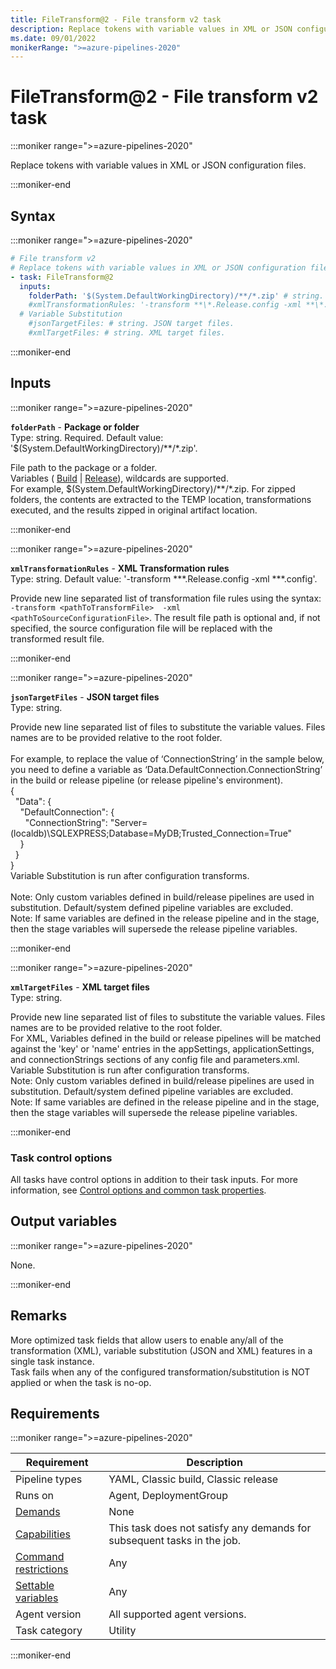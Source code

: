 ```yaml
---
title: FileTransform@2 - File transform v2 task
description: Replace tokens with variable values in XML or JSON configuration files.
ms.date: 09/01/2022
monikerRange: ">=azure-pipelines-2020"
---
```


# FileTransform@2 - File transform v2 task

<!-- :::description::: -->
:::moniker range=">=azure-pipelines-2020"

<!-- :::editable-content name="description"::: -->
Replace tokens with variable values in XML or JSON configuration files.
<!-- :::editable-content-end::: -->

:::moniker-end
<!-- :::description-end::: -->

<!-- :::syntax::: -->
## Syntax

:::moniker range=">=azure-pipelines-2020"

```yaml
# File transform v2
# Replace tokens with variable values in XML or JSON configuration files.
- task: FileTransform@2
  inputs:
    folderPath: '$(System.DefaultWorkingDirectory)/**/*.zip' # string. Required. Package or folder. Default: '$(System.DefaultWorkingDirectory)/**/*.zip'.
    #xmlTransformationRules: '-transform **\*.Release.config -xml **\*.config' # string. XML Transformation rules. Default: '-transform **\*.Release.config -xml **\*.config'.
  # Variable Substitution
    #jsonTargetFiles: # string. JSON target files. 
    #xmlTargetFiles: # string. XML target files.
```

:::moniker-end
<!-- :::syntax-end::: -->

<!-- :::inputs::: -->
## Inputs

<!-- :::item name="folderPath"::: -->
:::moniker range=">=azure-pipelines-2020"

**`folderPath`** - **Package or folder**<br>
Type: string. Required. Default value: '$(System.DefaultWorkingDirectory)/**/*.zip'.<br>
<!-- :::editable-content name="helpMarkDown"::: -->
File path to the package or a folder.<br />Variables ( [Build](/azure/devops/pipelines/build/variables) | [Release](/azure/devops/pipelines/release/variables#default-variables)), wildcards are supported. <br/> For example, $(System.DefaultWorkingDirectory)/\*\*/\*.zip. For zipped folders, the contents are extracted to the TEMP location, transformations executed, and the results zipped in original artifact location.
<!-- :::editable-content-end::: -->

:::moniker-end
<!-- :::item-end::: -->
<!-- :::item name="xmlTransformationRules"::: -->
:::moniker range=">=azure-pipelines-2020"

**`xmlTransformationRules`** - **XML Transformation rules**<br>
Type: string. Default value: '-transform **\*.Release.config -xml **\*.config'.<br>
<!-- :::editable-content name="helpMarkDown"::: -->
Provide new line separated list of transformation file rules using the syntax: <br/>`-transform <pathToTransformFile>  -xml <pathToSourceConfigurationFile>`. The result file path is optional and, if not specified, the source configuration file will be replaced with the transformed result file.
<!-- :::editable-content-end::: -->

:::moniker-end
<!-- :::item-end::: -->
<!-- :::item name="jsonTargetFiles"::: -->
:::moniker range=">=azure-pipelines-2020"

**`jsonTargetFiles`** - **JSON target files**<br>
Type: string.<br>
<!-- :::editable-content name="helpMarkDown"::: -->
Provide new line separated list of files to substitute the variable values. Files names are to be provided relative to the root folder. <br/> <br/> For example, to replace the value of ‘ConnectionString’ in the sample below, you need to define a variable as ‘Data.DefaultConnection.ConnectionString’ in the build or release pipeline (or release pipeline's environment). <br/> {<br/>&nbsp;&nbsp;"Data": {<br/>&nbsp;&nbsp;&nbsp;&nbsp;"DefaultConnection": {<br/>&nbsp;&nbsp;&nbsp;&nbsp;&nbsp;&nbsp;"ConnectionString": "Server=(localdb)\SQLEXPRESS;Database=MyDB;Trusted_Connection=True"<br/>&nbsp;&nbsp;&nbsp;&nbsp;}<br/>&nbsp;&nbsp;}<br/> } <br/> Variable Substitution is run after configuration transforms. </br> </br> Note: Only custom variables defined in build/release pipelines are used in substitution. Default/system defined pipeline variables are excluded. <br/>Note: If same variables are defined in the release pipeline and in the stage, then the stage variables will supersede the release pipeline variables.
<!-- :::editable-content-end::: -->

:::moniker-end
<!-- :::item-end::: -->
<!-- :::item name="xmlTargetFiles"::: -->
:::moniker range=">=azure-pipelines-2020"

**`xmlTargetFiles`** - **XML target files**<br>
Type: string.<br>
<!-- :::editable-content name="helpMarkDown"::: -->
Provide new line separated list of files to substitute the variable values. Files names are to be provided relative to the root folder. <br/>For XML, Variables defined in the build or release pipelines will be matched against the 'key' or 'name' entries in the appSettings, applicationSettings, and connectionStrings sections of any config file and parameters.xml. <br/> Variable Substitution is run after configuration transforms. </br> Note: Only custom variables defined in build/release pipelines are used in substitution. Default/system defined pipeline variables are excluded. <br/>Note: If same variables are defined in the release pipeline and in the stage, then the stage variables will supersede the release pipeline variables.
<!-- :::editable-content-end::: -->

:::moniker-end
<!-- :::item-end::: -->

### Task control options

All tasks have control options in addition to their task inputs. For more information, see [Control options and common task properties](/azure/devops/pipelines/yaml-schema/steps-task#common-task-properties).
<!-- :::inputs-end::: -->

<!-- :::outputVariables::: -->
## Output variables

:::moniker range=">=azure-pipelines-2020"

None.

:::moniker-end
<!-- :::outputVariables-end::: -->

<!-- :::remarks::: -->
<!-- :::editable-content name="remarks"::: -->
## Remarks

More optimized task fields that allow users to enable any/all of the transformation (XML), variable substitution (JSON and XML) features in a single task instance.</br>Task fails when any of the configured transformation/substitution is NOT applied or when the task is no-op.
<!-- :::editable-content-end::: -->
<!-- :::remarks-end::: -->

<!-- :::examples::: -->
<!-- :::editable-content name="examples"::: -->
<!-- :::editable-content-end::: -->
<!-- :::examples-end::: -->

<!-- :::properties::: -->
## Requirements

:::moniker range=">=azure-pipelines-2020"

| Requirement | Description |
|-------------|-------------|
| Pipeline types | YAML, Classic build, Classic release |
| Runs on | Agent, DeploymentGroup |
| [Demands](/azure/devops/pipelines/process/demands) | None |
| [Capabilities](/azure/devops/pipelines/agents/agents#capabilities) | This task does not satisfy any demands for subsequent tasks in the job. |
| [Command restrictions](/azure/devops/pipelines/security/templates#agent-logging-command-restrictions) | Any |
| [Settable variables](/azure/devops/pipelines/security/templates#agent-logging-command-restrictions) | Any |
| Agent version | All supported agent versions. |
| Task category | Utility |

:::moniker-end
<!-- :::properties-end::: -->

<!-- :::see-also::: -->
<!-- :::editable-content name="seeAlso"::: -->
<!-- :::editable-content-end::: -->
<!-- :::see-also-end::: -->